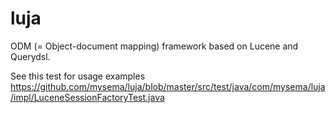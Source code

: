 # luja

ODM (= Object-document mapping) framework based on Lucene and Querydsl.

See this test for usage examples https://github.com/mysema/luja/blob/master/src/test/java/com/mysema/luja/impl/LuceneSessionFactoryTest.java
